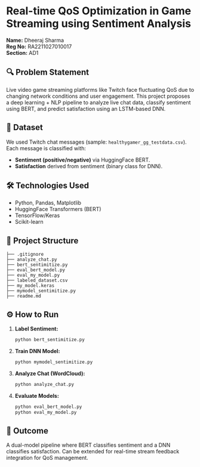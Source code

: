 # Real-time QoS Optimization in Game Streaming using Sentiment Analysis

**Name:** Dheeraj Sharma  
**Reg No:** RA2211027010017  
**Section:** AD1  

## 🔍 Problem Statement
Live video game streaming platforms like Twitch face fluctuating QoS due to changing network conditions and user engagement. This project proposes a deep learning + NLP pipeline to analyze live chat data, classify sentiment using BERT, and predict satisfaction using an LSTM-based DNN.

## 💾 Dataset
We used Twitch chat messages (sample: `healthygamer_gg_testdata.csv`). Each message is classified with:
- **Sentiment (positive/negative)** via HuggingFace BERT.
- **Satisfaction** derived from sentiment (binary class for DNN).

## 🛠️ Technologies Used
- Python, Pandas, Matplotlib
- HuggingFace Transformers (BERT)
- TensorFlow/Keras
- Scikit-learn

## 📁 Project Structure
```
├── .gitignore
├── analyze_chat.py
├── bert_sentimitize.py
├── eval_bert_model.py
├── eval_my_model.py
├── labeled_dataset.csv
├── my_model.keras
├── mymodel_sentimitize.py
├── readme.md
```

## ⚙️ How to Run

1. **Label Sentiment:**
   ```bash
   python bert_sentimitize.py
   ```

2. **Train DNN Model:**
   ```bash
   python mymodel_sentimitize.py
   ```

3. **Analyze Chat (WordCloud):**
   ```bash
   python analyze_chat.py
   ```

4. **Evaluate Models:**
   ```bash
   python eval_bert_model.py
   python eval_my_model.py
   ```

## 🎯 Outcome
A dual-model pipeline where BERT classifies sentiment and a DNN classifies satisfaction. Can be extended for real-time stream feedback integration for QoS management.
